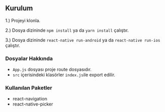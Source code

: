 ## Kurulum

1.) Projeyi klonla.

2.) Dosya dizininde `npm install` ya da `yarn install` çalıştır.

3.) Dosya dizininde `react-native run-android` ya da `react-native run-ios` çalıştır.

### Dosyalar Hakkında

- `App.js` dosyası proje route dosyasıdır.
- `src` içerisindeki klasörler `index.js`ile export edilir.

### Kullanılan Paketler

- react-navigation
- react-native-picker
